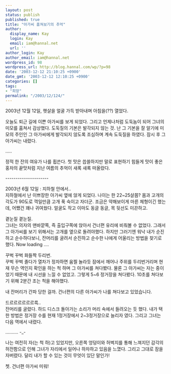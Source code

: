 ```yaml
---
layout: post
status: publish
published: true
title: "아가씨 훔쳐보기의 추억"
author:
  display_name: Kay
  login: Kay
  email: iam@hannal.net
  url: ''
author_login: Kay
author_email: iam@hannal.net
wordpress_id: 98
wordpress_url: http://blog.hannal.com/wp/?p=98
date: '2003-12-12 21:10:25 +0900'
date_gmt: '2003-12-12 12:10:25 +0900'
categories: []
tags:
- "희망"
permalink: "/2003/12/124/"
---
```

<p>2003년 12월 12일, 햇살을 얼굴 가득 받아내며 아침을(??) 열었다.</p>
<p>오늘도 퇴근 길에 이쁜 아가씨를 보게 되었다. 그리고 언제나처럼 도둑놈이 되어 그녀의 미모를 훔쳐서 감상했다. 도둑질의 기본은 발각되지 않는 것. 난 그 기본을 잘 알기에 미모의 주인인 그 아가씨에게 발각되지 않도록 조심하며 계속 도둑질을 하였다. 잠시 후 그 아가씨는 내렸다.</p>
<p>.....</p>
<p>정적 한 잔의 여유가 나를 휩쓴다. 첫 맛은 씁쓸하지만 말로 표현하기 힘들게 맛이 좋은 홍차의 끝맛처럼 지난 여름의 추억이 새록 새록 떠올랐다.</p>
<p>---------------------</p>
<p>2003년 6월 12일 : 지하철 안에서..<br />
지하철에서 난 이쁘장한 아가씨 옆에 앉게 되었다. 나이는 한 22~25살쯤? 몸과 고개의 각도가 90도로 꺽일만큼 고개 푹 숙이고 자더군. 조금은 약해보이게 마른 체형이긴 했는데, 어쨌건 꽤나 귀여웠다. 얼굴도 작고 이마도 동글 동글, 목 뒷선도 미끈하고.</p>
<p>곁눈질 곁눈질.<br />
그녀는 의자의 맨바깥쪽, 즉 출입구쪽에 앉아서 건너편 유리에 비춰볼 수 없었다. 그래서 그 아가씨를 보기 위해서는 고개를 옆으로 돌려야했다. 하지만 그러기엔 워낙 내가 순진하고 순수하다보니, 잔머리를 굴려서 순진하고 순수한 나에게 어울리는 방법을 찾기로 했다. Now loading ....</p>
<p>꾸벅 꾸벅 화들짝 두리번.<br />
꾸벅 꾸벅 졸다가 열차가 정차하면 움찔 놀라듯 잠에서 깨어나 주위를 두리번거리며 현재 무슨 역인지 확인을 하는 척 하며 그 아가씨를 쳐다봤다. 물론 그 아가씨는 자는 중이었기 때문에 내 시선을 느낄 수 없었고. 그렇게 5~6 정거장을 쳐다봤다. 10초를 쳐다보기 위해 2분간 조는 척을 해야했다.</p>
<p>내 잔머리가 간파 당한 걸까. 건너편의 다른 아가씨가 나를 쳐다보고 있었습니다.</p>
<p>드르르르르르르륵..<br />
잔머리를 굴렸다. 하드 디스크 돌아가는 소리가 머리 속에서 들려오는 듯 했다. 내가 택한 방법은 정거장 수를 현재 1정거장에서 2~3정거장으로 늘리자 였다. 그리고 그녀는 다음 역에서 내렸다.</p>
<p>.......... -_-</p>
<p>나는 여전히 자(는 척 하)고 있었지만, 오른쪽 엉덩이와 허벅지를 통해 느껴지던 감각의 허전함으로 인해 그녀가 자리에서 일어나 하차하고 있음을 느꼈다. 그리고 그대로 잠을 자버렸다. 달리 내가 할 수 있는 것이 무엇이 있단 말인가!</p>
<p>쳇. 건너편 아가씨 미워!</p>
